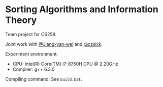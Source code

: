 # Sorting Algorithms and Information Theory

Team project for CS258. 

Joint work with [@Jiang-yan-wei](https://github.com/Jiang-yan-wei) and [@czslxk](https://github.com/czslxk).

Experiment environment: 

- CPU: Intel(R) Core(TM) i7-8750H CPU @ 2.20GHz
- Compiler: g++ 6.3.0

Compiling command: See `build.bat`.